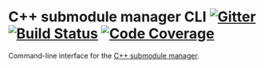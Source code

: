 # C++ submodule manager CLI [![Gitter](https://badges.gitter.im/cppsm/community.svg)](https://gitter.im/cppsm/community) [![Build Status](https://travis-ci.org/cppsm/cppsm-cli.svg?branch=master)](https://travis-ci.org/cppsm/cppsm-cli) [![Code Coverage](https://img.shields.io/codecov/c/github/cppsm/cppsm-cli/master.svg)](https://codecov.io/github/cppsm/cppsm-cli?branch=master)

Command-line interface for the
[C++ submodule manager](https://cppsm.github.io/).
